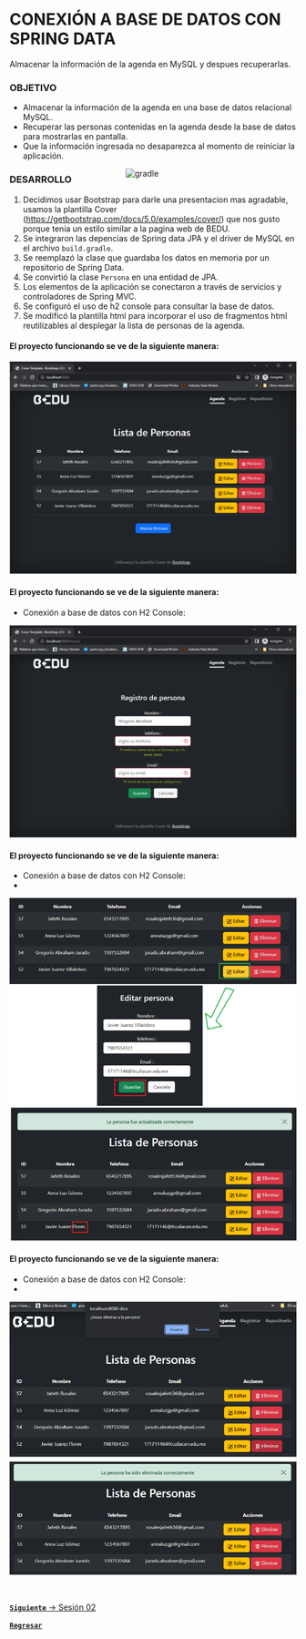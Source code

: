 # CONEXIÓN A BASE DE DATOS CON SPRING DATA

Almacenar la información de la agenda en MySQL y despues recuperarlas.

### OBJETIVO

- Almacenar la información de la agenda en una base de datos relacional MySQL.
- Recuperar las personas contenidas en la agenda desde la base de datos para mostrarlas en pantalla.
- Que la información ingresada no desaparezca al momento de reiniciar la aplicación.

<img align="right" src="https://kinsta.com/wp-content/uploads/2019/04/logo-mysql-1.svg" alt="gradle" width="300"/>

### DESARROLLO

1. Decidimos usar Bootstrap para darle una presentacion mas agradable, usamos la plantilla Cover (https://getbootstrap.com/docs/5.0/examples/cover/) que nos gusto porque tenia un estilo similar a la pagina web de BEDU. 
2. Se integraron las depencias de Spring data JPA y el driver de MySQL en el archivo `build.gradle`.
3. Se reemplazó la clase que guardaba los datos en memoria por un repositorio de Spring Data.
4. Se convirtió la clase `Persona` en una entidad de JPA.
5. Los elementos de la aplicación se conectaron a través de servicios y controladores de Spring MVC.
6. Se configuró el uso de h2 console para consultar la base de datos.
7. Se modificó la plantilla html para incorporar el uso de fragmentos html reutilizables al desplegar la lista de personas de la agenda.

#### El proyecto funcionando se ve de la siguiente manera:

![pantalla-aplicacion](img/index.png)

#### El proyecto funcionando se ve de la siguiente manera:

- Conexión a base de datos con H2 Console:

![pantalla-h2-console-connection](img/nuevo.png)

#### El proyecto funcionando se ve de la siguiente manera:

- Conexión a base de datos con H2 Console:
- 
![pantalla-h2-console](img/editar.png)

#### El proyecto funcionando se ve de la siguiente manera:

- Conexión a base de datos con H2 Console:
- 
![pantalla-h2-console-connection](img/eliminar.png)


<br>

[**`Siguiente`** -> Sesión 02](../Sesion2/Postwork)

[**`Regresar`**](./)
